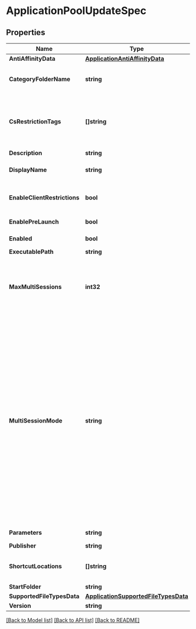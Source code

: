 # ApplicationPoolUpdateSpec

## Properties

Name | Type | Description | Notes
------------ | ------------- | ------------- | -------------
**AntiAffinityData** | [**ApplicationAntiAffinityData**](ApplicationAntiAffinityData.md) |  | [optional] 
**CategoryFolderName** | **string** | Name of the category folder in the user&#39;s OS containing a shortcut to the application. Unset if the application does not belong to a category. | [optional] 
**CsRestrictionTags** | **[]string** | Connection server restrictions. Application pool can be accessed from only those connection server instances that have a matching tag in this list. Null or empty list means that the application pool can be accessed from any connection server. | [optional] 
**Description** | **string** | Notes about the application pool. | [optional] 
**DisplayName** | **string** | The display name is the name that users will see in Horizon client. If the display name is left blank, it defaults to name. | [optional] 
**EnableClientRestrictions** | **bool** | Indicates whether client restrictions are to be applied to application pool. Currently it is valid for application pool created from farm. Default value is false. | [optional] 
**EnablePreLaunch** | **bool** | Whether to pre-launch the application. Default value is false. | [optional] 
**Enabled** | **bool** | Indicates whether the application pool is enabled. Default value is true | 
**ExecutablePath** | **string** | Path to application executable. | 
**MaxMultiSessions** | **int32** | Maximum number of multi-sessions a user can have in this application pool. This property is required if multi-session mode is set to \&quot;ENABLED_DEFAULT_OFF\&quot;, \&quot;ENABLED_DEFAULT_ON\&quot;, or \&quot;ENABLED_ENFORCED\&quot;Default value is 1. | [optional] 
**MultiSessionMode** | **string** | Multi-session mode for the application pool. An application launched in multi-session mode does not support reconnect behavior when user logs in from a different client instance. Multi-session mode should be disabled when pre-launch is enabled.Default value is \&quot;DISABLED\&quot; * DISABLED: Multi-session is not supported for this application. * ENABLED_DEFAULT_OFF: Multi-session is supported for this application but is disabled by default. The client would need to explicitly request multi-session launch, if wanted. If a legacy client is used, this will always result in a single-session application launch. * ENABLED_DEFAULT_ON: Multi-session mode is supported for this application and is enabled by default. The client can request explicitly for single-session launch, if wanted. If a legacy client is used, this will always result in a multi-session application launch. * ENABLED_ENFORCED: Multi-session is supported for this application and it is enforced. The client can not select to launch this application as a single-session application. | [optional] 
**Parameters** | **string** | Parameters to pass to application when launching. | [optional] 
**Publisher** | **string** | Application publisher | [optional] 
**ShortcutLocations** | **[]string** | Locations of the category folder in the user&#39;s OS containing a shortcut to the application. The value must be set if category folder name is provided. | [optional] 
**StartFolder** | **string** | Starting folder for application | [optional] 
**SupportedFileTypesData** | [**ApplicationSupportedFileTypesData**](ApplicationSupportedFileTypesData.md) |  | [optional] 
**Version** | **string** | Application version. | [optional] 

[[Back to Model list]](../README.md#documentation-for-models) [[Back to API list]](../README.md#documentation-for-api-endpoints) [[Back to README]](../README.md)


